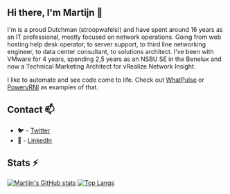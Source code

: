 ## Hi there, I'm Martijn 👋

I'm is a proud Dutchman (stroopwafels!) and have spent around 16 years as an IT professional, mostly focused on network operations. Going from web hosting help desk operator, to server support, to third line networking engineer, to data center consultant, to solutions architect. I've been with VMware for 4 years, spending 2,5 years as an NSBU SE in the Benelux and now a Technical Marketing Architect for vRealize Network Insight.

I like to automate and see code come to life. Check out [WhatPulse](https://whatpulse.org) or [PowervRNI](https://powervrni.github.io) as examples of that.

## Contact 📫

* 🐦 - [Twitter](https://twitter.com/smitmartijn)
* 🔗 - [LinkedIn](https://www.linkedin.com/in/smitmartijn/)

## Stats ⚡

[![Martijn's GitHub stats](https://github-readme-stats.vercel.app/api?username=smitmartijn&count_private=true&show_icons=true)](https://github.com/anuraghazra/github-readme-stats)
[![Top Langs](https://github-readme-stats.vercel.app/api/top-langs/?username=smitmartijn)](https://github.com/anuraghazra/github-readme-stats)

